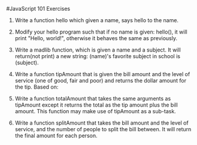 #JavaScript 101 Exercises

1) Write a function hello which given a name, says hello to the name.

2) Modify your hello program such that if no name is given: hello(), it will print "Hello, world!", otherwise it behaves the same as previously.

3) Write a madlib function, which is given a name and a subject. It will return(not print) a new string: (name)'s favorite subject in school is (subject).

4) Write a function tipAmount that is given the bill amount and the level of service (one of good, fair and poor) and returns the dollar amount for the tip. Based on:

5) Write a function totalAmount that takes the same arguments as tipAmount except it returns the total as the tip amount plus the bill amount. This function may make use of tipAmount as a sub-task.

6) Write a function splitAmount that takes the bill amount and the level of service, and the number of people to split the bill between. It will return the final amount for each person.
